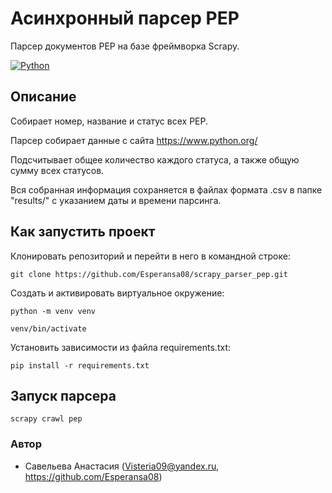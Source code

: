 # Асинхронный парсер PEP

Парсер документов PEP на базе фреймворка Scrapy.


[![Python](https://img.shields.io/badge/-Python-464646?style=flat&logo=Python&logoColor=ffffff&color=043A6B)](https://www.python.org/)

## Описание

Собирает номер, название и статус всех PEP.

Парсер собирает данные с сайта https://www.python.org/

Подсчитывает общее количество каждого статуса, а также общую сумму всех статусов.

Вся собранная информация сохраняется в файлах формата .csv в папке "results/" с указанием даты и времени парсинга.


## Как запустить проект

Клонировать репозиторий и перейти в него в командной строке:

```
git clone https://github.com/Esperansa08/scrapy_parser_pep.git
```

Создать и активировать виртуальное окружение:
```
python -m venv venv
```

```
venv/bin/activate
```

Установить зависимости из файла requirements.txt:
```
pip install -r requirements.txt
```

## Запуск парсера
```
scrapy crawl pep
```

### Автор 

 * Савельева Анастасия (Visteria09@yandex.ru, https://github.com/Esperansa08) 
